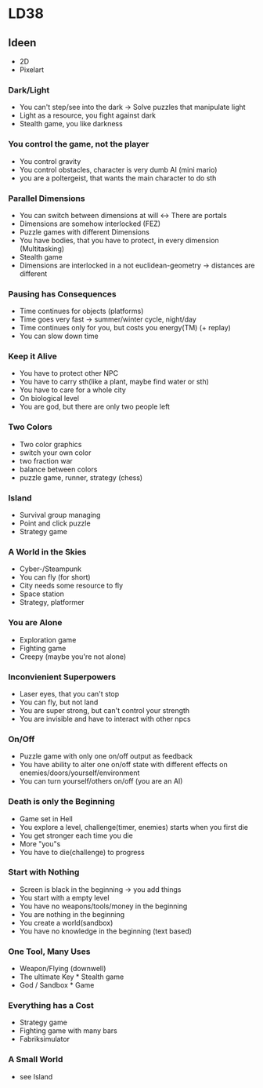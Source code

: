 # LD38

## Ideen

* 2D
* Pixelart

### Dark/Light
* You can't step/see into the dark -> Solve puzzles that manipulate light
* Light as a resource, you fight against dark
* Stealth game, you like darkness

### You control the game, not the player
* You control gravity
* You control obstacles, character is very dumb AI (mini mario)
* you are a poltergeist, that wants the main character to do sth

### Parallel Dimensions
* You can switch between dimensions at will <-> There are portals
* Dimensions are somehow interlocked (FEZ)
* Puzzle games with different Dimensions
* You have bodies, that you have to protect, in every dimension (Multitasking)
* Stealth game
* Dimensions are interlocked in a not euclidean-geometry -> distances are different

### Pausing has Consequences
* Time continues for objects (platforms)
* Time goes very fast -> summer/winter cycle, night/day
* Time continues only for you, but costs you energy(TM) (+ replay)
* You can slow down time

### Keep it Alive
* You have to protect other NPC
* You have to carry sth(like a plant, maybe find water or sth)
* You have to care for a whole city
* On biological level
* You are god, but there are only two people left

### Two Colors
* Two color graphics
* switch your own color
* two fraction war
* balance between colors
* puzzle game, runner, strategy (chess)

### Island
* Survival group managing
* Point and click puzzle
* Strategy game

### A World in the Skies
* Cyber-/Steampunk
* You can fly (for short)
* City needs some resource to fly
* Space station
* Strategy, platformer

### You are Alone
* Exploration game
* Fighting game
* Creepy (maybe you're not alone)

### Inconvienient Superpowers
* Laser eyes, that you can't stop
* You can fly, but not land
* You are super strong, but can't control your strength
* You are invisible and have to interact with other npcs

### On/Off
* Puzzle game with only one on/off output as feedback
* You have ability to alter one on/off state with different effects on enemies/doors/yourself/environment
* You can turn yourself/others on/off (you are an AI)

### Death is only the Beginning
* Game set in Hell
* You explore a level, challenge(timer, enemies) starts when you first die
* You get stronger each time you die
* More "you"s
* You have to die(challenge) to progress

### Start with Nothing
* Screen is black in the beginning -> you add things
* You start with a empty level
* You have no weapons/tools/money in the beginning
* You are nothing in the beginning
* You create a world(sandbox)
* You have no knowledge in the beginning (text based)

### One Tool, Many Uses
* Weapon/Flying (downwell)
* The ultimate Key * Stealth game
* God / Sandbox * Game

### Everything has a Cost
* Strategy game
* Fighting game with many bars
* Fabriksimulator

### A Small World
* see Island
